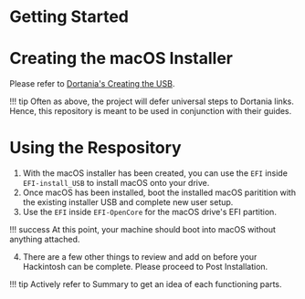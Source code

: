 # Getting Started

# Creating the macOS Installer

Please refer to [Dortania's Creating the USB](https://dortania.github.io/OpenCore-Install-Guide/installer-guide/).

!!! tip
    Often as above, the project will defer universal steps to Dortania links. Hence, this repository is meant to be used in conjunction with their guides.  

# Using the Respository

1. With the macOS installer has been created, you can use the `EFI` inside `EFI-install_USB` to install macOS onto your drive.
2. Once macOS has been installed, boot the installed macOS paritition with the existing installer USB and complete new user setup.
3. Use the `EFI` inside `EFI-OpenCore` for the macOS drive's EFI partition.

!!! success
    At this point, your machine should boot into macOS without anything attached.

4. There are a few other things to review and add on before your Hackintosh can be complete. Please proceed to Post Installation.

!!! tip
    Actively refer to Summary to get an idea of each functioning parts.